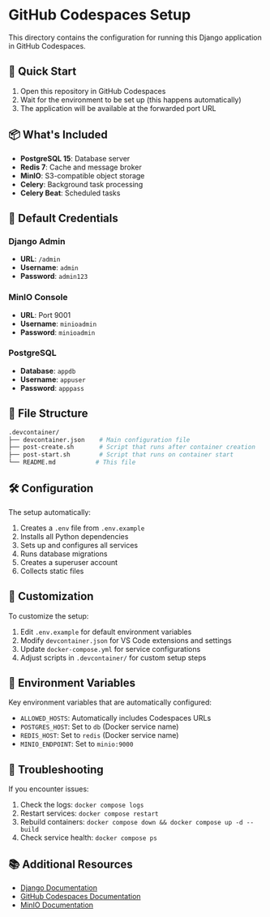 # GitHub Codespaces Setup

This directory contains the configuration for running this Django application in GitHub Codespaces.

## 🚀 Quick Start

1. Open this repository in GitHub Codespaces
2. Wait for the environment to be set up (this happens automatically)
3. The application will be available at the forwarded port URL

## 📦 What's Included

- **PostgreSQL 15**: Database server
- **Redis 7**: Cache and message broker
- **MinIO**: S3-compatible object storage
- **Celery**: Background task processing
- **Celery Beat**: Scheduled tasks

## 🔐 Default Credentials

### Django Admin

- **URL**: `/admin`
- **Username**: `admin`
- **Password**: `admin123`

### MinIO Console

- **URL**: Port 9001
- **Username**: `minioadmin`
- **Password**: `minioadmin`

### PostgreSQL

- **Database**: `appdb`
- **Username**: `appuser`
- **Password**: `apppass`

## 📁 File Structure

```bash
.devcontainer/
├── devcontainer.json    # Main configuration file
├── post-create.sh       # Script that runs after container creation
├── post-start.sh        # Script that runs on container start
└── README.md           # This file
```

## 🛠️ Configuration

The setup automatically:

1. Creates a `.env` file from `.env.example`
2. Installs all Python dependencies
3. Sets up and configures all services
4. Runs database migrations
5. Creates a superuser account
6. Collects static files

## 🔧 Customization

To customize the setup:

1. Edit `.env.example` for default environment variables
2. Modify `devcontainer.json` for VS Code extensions and settings
3. Update `docker-compose.yml` for service configurations
4. Adjust scripts in `.devcontainer/` for custom setup steps

## 📝 Environment Variables

Key environment variables that are automatically configured:

- `ALLOWED_HOSTS`: Automatically includes Codespaces URLs
- `POSTGRES_HOST`: Set to `db` (Docker service name)
- `REDIS_HOST`: Set to `redis` (Docker service name)
- `MINIO_ENDPOINT`: Set to `minio:9000`

## 🐛 Troubleshooting

If you encounter issues:

1. Check the logs: `docker compose logs`
2. Restart services: `docker compose restart`
3. Rebuild containers: `docker compose down && docker compose up -d --build`
4. Check service health: `docker compose ps`

## 📚 Additional Resources

- [Django Documentation](https://docs.djangoproject.com/)
- [GitHub Codespaces Documentation](https://docs.github.com/en/codespaces)
- [MinIO Documentation](https://docs.min.io/)

